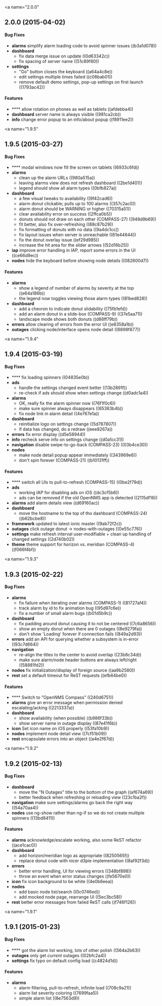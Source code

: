 <a name="2.0.0"</a>
## 2.0.0 (2015-04-02)


#### Bug Fixes


* **alarms**  simplify alarm loading code to avoid spinner issues ((b3a1d078))
* **dashboard**
  *  fix data merge issue on update ((0d63342c))
  *  fix spacing of server name ((51c89f80))
* **settings**
  *  "Go" button closes the keyboard ((a64a4c8e))
  *  edit settings multiple times failed ((c08bab01))
  *  remove default demo settings, pop-up settings on first launch ((1793ac42))

#### Features


* ****  allow rotation on phones as well as tablets ((afdebba4))
* **dashboard**  server name is always visible ((981ca2cb))
* **info**  change error popup to an info/about popup ((f8911ee2))



<a name="1.9.5"</a>
## 1.9.5 (2015-03-27)


#### Bug Fixes


* ****  modal windows now fill the screen on tablets ((6933c6fd))
* **alarms**
  *  clean up the alarm URLs ((980a515a))
  *  leaving alarms view does not refresh dashboard ((2be1d401))
  *  legend should show all alarm types ((0bfb827a))
* **dashboard**
  *  a few visual tweaks to availability ((9f42cad6))
  *  alarm donut clickable; pulls up to 100 alarms ((357c2ac0))
  *  alarm donut should be WARNING or higher ((70315a51))
  *  clear availability error on success ((2ffca0b5))
  *  donuts should not draw on each other (COMPASS-27) ((948d9b69))
  *  fit better, also fix over-refreshing ((88c87b29))
  *  fix formatting of donuts with no data ((9a4dc1cc))
  *  fix layout issues when server is unreachable ((61e44644))
  *  fix the donut overlay issue ((ef29d985))
  *  increase the hit area for the slider arrows ((52d16b25))
* **iap**  improve error handling in IAP, report some errors in the UI ((ce66d9ec))
* **nodes**  hide the keyboard before showing node details ((082600d7))

#### Features


* **alarms**
  *  show a legend of number of alarms by severity at the top ((e64a186b))
  *  the legend now toggles viewing those alarm types ((81bed828))
* **dashboard**
  *  add a chevron to indicate donut slidability ((75fb1efd))
  *  add an alarm donut in a slide-box (COMPASS-9) ((37e5aa71))
  *  landscape mode shows both donuts ((d88ff79b))
* **errors**  allow clearing of errors from the error UI ((e8358a1b))
* **outages**  clicking node/interface opens node detail ((6898f877))



<a name="1.9.4"</a>
## 1.9.4 (2015-03-19)


#### Bug Fixes


* ****  fix loading spinners ((04835e0b))
* **ads**
  *  handle the settings changed event better ((13b2891f))
  *  re-check if ads should show when settings change ((d0adc1a4))
* **alarms**
  *  OK, really fix the alarm spinner now ((76f1f0c6))
  *  make sure spinner always disappears ((65383b4b))
  *  fix node link in alarm detail ((4e767e1a))
* **dashboard**
  *  reinitialize logo on settings change ((5d787807))
  *  if data has changed, do a redraw ((eee8267a))
* **errors**  fix error display ((d5e58944))
* **info**  recheck serve info on settings change ((d0a1cc31))
* **navigation**  disable swipe-to-go-back (COMPASS-23) ((03b4ce30))
* **nodes**
  *  make node detail popup appear immediately ((343969e6))
  *  don't spin forever (COMPASS-21) ((b10131ff))

#### Features


* ****  switch all UIs to pull-to-refresh (COMPASS-15) ((0be2f79d))
* **ads**
  *  working IAP for disabling ads on iOS ((dc3cf5b6))
  *  ads can be removed if the old OpenNMS app is detected ((2115df16))
* **alarms**  add alarm details view ((d69160ac))
* **dashboard**
  *  move the hostname to the top of tho dashboard (COMPASS-24) ((b62bcbe8))
* **framework**  updated to latest ionic master ((9ab72f2c))
* **outages**  click outage donut -> nodes-with-outages ((0e55c776))
* **settings**  make refresh interval user-modifiable + clean up handling of changed settings ((2d740b02))
* **theme**  theme support for horizon vs. meridian (COMPASS-4) ((f066f4bf))



<a name="1.9.3"</a>
## 1.9.3 (2015-02-22)


#### Bug Fixes


* **alarms**
  *  fix failure when iterating over alarms (COMPASS-1) ((81727af4))
  *  track alarm by id to fix animation bug ((95d97c6e))
  *  fix a number of small alarm bugs ((b01d5b9c))
* **dashboard**
  *  fix padding around donut causing it to not be centered ((7c6a8656))
  *  show an empty donut when there are 0 outages ((8e9279fa))
  *  don't show 'Loading' forever if connection fails ((849a2d93))
* **errors**  add an API for querying whether a subsystem is in-error ((93c7d664))
* **navigation**
  *  re-align the titles to the center to avoid overlap ((23b8c34d))
  *  make sure alarm/node header buttons are always left/right ((58881fd2))
* **nodes**  fix initialization/display of foreign source ((aa9b2580))
* **rest**  set a default timeout for ReST requests ((efb64be0))

#### Features


* ****  Switch to "OpenNMS Compass" ((240d6751))
* **alarms**  give an error message when permission denied escalating/acking ((2213337a))
* **dashboard**
  *  show availability (when possible) ((b986f33b))
  *  show server name in outage display ((87e41f6b))
* **icon**  Set icon name on iOS properly ((53fa10b9))
* **nodes**  implement node detail view ((7cf51b09))
* **rest**  encapsulate errors into an object ((a4e2f67d))



<a name="1.9.2"</a>
## 1.9.2 (2015-02-13)


#### Bug Fixes


* **dashboard**
  *  move the "N Outages" title to the bottom of the graph ((af674a69))
  *  better feedback when refreshing or reloading view ((23c1ba2f))
* **navigation**  make sure settings/alarms go back the right way ((54a70aa4))
* **nodes**  use ng-show rather than ng-if so we do not create multiple spinners ((13bd8411))

#### Features


* **alarms**  acknowledge/escalate working, also some ReST refactor ((ace1cac0))
* **dashboard**
  *  add horizon/meridian logo as appropriate ((8250565f))
  *  replace donut code with nicer d3pie implementation ((8af92f3d))
* **errors**
  *  better error handling, UI for viewing errors ((348bf898))
  *  throw an event when error status changes ((fe5670e0))
* **icon**  fix icon background to be white ((4e0b6eea))
* **nodes**
  *  add basic node list/search ((0c0746ed))
  *  add mocked node page, rearrange UI ((5ec3bc58))
* **rest**  better error messages from failed ReST calls ((f746f126))



<a name="1.9.1"</a>
## 1.9.1 (2015-01-23)


#### Bug Fixes


* ****  got the alarm list working, lots of other polish ((564a2b63))
* **outages**  only get *current* outages ((02bfc2a4))
* **settings**  fix typo on default config load ((c4824d1d))

#### Features


* **alarms**
  *  alarm filtering, pull-to-refresh, infinite load ((708c9a21))
  *  alarm list severity coloring ((7699faa5))
  *  simple alarm list ((8e7563d9))



